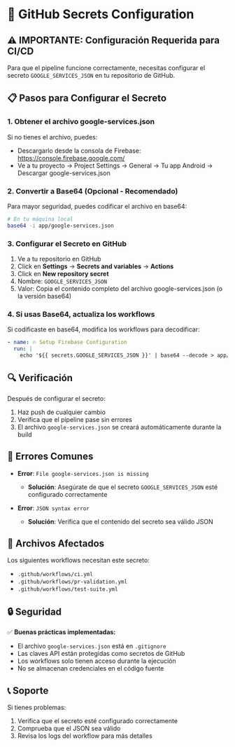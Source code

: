 # 🔐 GitHub Secrets Configuration

## ⚠️ IMPORTANTE: Configuración Requerida para CI/CD

Para que el pipeline funcione correctamente, necesitas configurar el secreto `GOOGLE_SERVICES_JSON` en tu repositorio de GitHub.

## 📋 Pasos para Configurar el Secreto

### 1. Obtener el archivo google-services.json

Si no tienes el archivo, puedes:
- Descargarlo desde la consola de Firebase: https://console.firebase.google.com/
- Ve a tu proyecto → Project Settings → General → Tu app Android → Descargar google-services.json

### 2. Convertir a Base64 (Opcional - Recomendado)

Para mayor seguridad, puedes codificar el archivo en base64:

```bash
# En tu máquina local
base64 -i app/google-services.json
```

### 3. Configurar el Secreto en GitHub

1. Ve a tu repositorio en GitHub
2. Click en **Settings** → **Secrets and variables** → **Actions**
3. Click en **New repository secret**
4. Nombre: `GOOGLE_SERVICES_JSON`
5. Valor: Copia el contenido completo del archivo google-services.json (o la versión base64)

### 4. Si usas Base64, actualiza los workflows

Si codificaste en base64, modifica los workflows para decodificar:

```yaml
- name: 🔥 Setup Firebase Configuration
  run: |
    echo '${{ secrets.GOOGLE_SERVICES_JSON }}' | base64 --decode > app/google-services.json
```

## 🔍 Verificación

Después de configurar el secreto:

1. Haz push de cualquier cambio
2. Verifica que el pipeline pase sin errores
3. El archivo `google-services.json` se creará automáticamente durante la build

## 🚫 Errores Comunes

- **Error**: `File google-services.json is missing`
  - **Solución**: Asegúrate de que el secreto `GOOGLE_SERVICES_JSON` esté configurado correctamente

- **Error**: `JSON syntax error`
  - **Solución**: Verifica que el contenido del secreto sea válido JSON

## 📁 Archivos Afectados

Los siguientes workflows necesitan este secreto:
- `.github/workflows/ci.yml`
- `.github/workflows/pr-validation.yml`
- `.github/workflows/test-suite.yml`

## 🔒 Seguridad

✅ **Buenas prácticas implementadas:**
- El archivo `google-services.json` está en `.gitignore`
- Las claves API están protegidas como secretos de GitHub
- Los workflows solo tienen acceso durante la ejecución
- No se almacenan credenciales en el código fuente

## 📞 Soporte

Si tienes problemas:
1. Verifica que el secreto esté configurado correctamente
2. Comprueba que el JSON sea válido
3. Revisa los logs del workflow para más detalles
